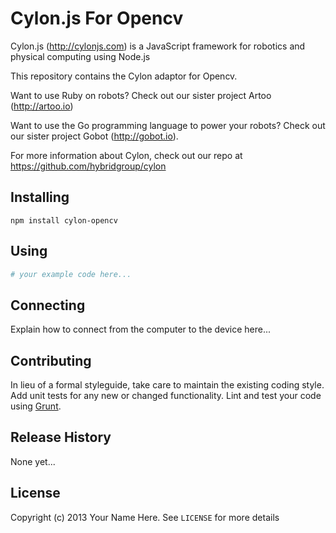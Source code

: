 # Cylon.js For Opencv

Cylon.js (http://cylonjs.com) is a JavaScript framework for robotics and
physical computing using Node.js

This repository contains the Cylon adaptor for Opencv.

Want to use Ruby on robots? Check out our sister project Artoo (http://artoo.io)

Want to use the Go programming language to power your robots? Check out our
sister project Gobot (http://gobot.io).

For more information about Cylon, check out our repo at
https://github.com/hybridgroup/cylon

## Installing

    npm install cylon-opencv

## Using

```coffeescript
# your example code here...
```

## Connecting

Explain how to connect from the computer to the device here...

## Contributing

In lieu of a formal styleguide, take care to maintain the existing coding style.
Add unit tests for any new or changed functionality. Lint and test your code
using [Grunt](http://gruntjs.com/).

## Release History

None yet...

## License

Copyright (c) 2013 Your Name Here. See `LICENSE` for more details
